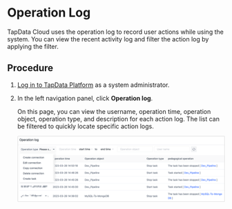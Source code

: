 # Operation Log

TapData Cloud uses the operation log to record user actions while using the system. You can view the recent activity log and filter the action log by applying the filter.



## Procedure

1. [Log in to TapData Platform](../user-guide/log-in.md) as a system administrator.

2. In the left navigation panel, click **Operation log**.

   On this page, you can view the username, operation time, operation object, operation type, and description for each action log. The list can be filtered to quickly locate specific action logs.

   ![](../images/operation_log_en.png)
